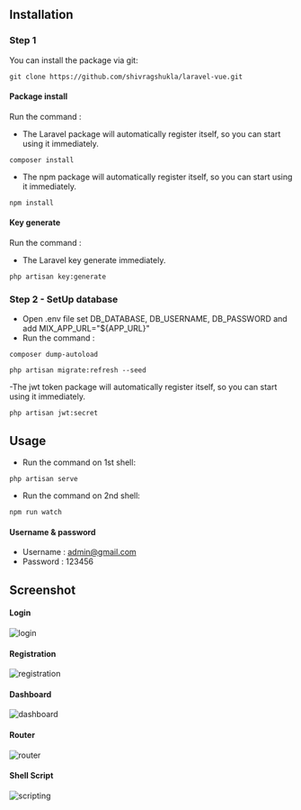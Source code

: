 
## Installation

### Step 1
You can install the package via git:

```shell
git clone https://github.com/shivragshukla/laravel-vue.git
```

#### Package install

Run the command : 

- The Laravel package will automatically register itself, so you can start using it immediately.

```shell
composer install
```

- The npm package will automatically register itself, so you can start using it immediately.

```shell
npm install
```

#### Key generate

Run the command : 

- The Laravel key generate immediately.

```shell
php artisan key:generate
```

### Step 2 - SetUp database

- Open .env file set DB_DATABASE, DB_USERNAME, DB_PASSWORD and add MIX_APP_URL="${APP_URL}"
- Run the command : 

```shell
composer dump-autoload
```

```shell
php artisan migrate:refresh --seed
```

-The jwt token package will automatically register itself, so you can start using it immediately.

```shell
php artisan jwt:secret
```

## Usage

- Run the command on 1st shell: 

```shell
php artisan serve
```

- Run the command on 2nd shell: 

```shell
npm run watch
```

#### Username & password

- Username : admin@gmail.com
- Password : 123456


## Screenshot

#### Login
![login](https://user-images.githubusercontent.com/30346330/94990107-3c9c2a00-0597-11eb-9c6d-5aae7bad2ba4.png)

#### Registration
![registration](https://user-images.githubusercontent.com/30346330/94990113-4a51af80-0597-11eb-9823-9bbf30b9087d.png)

#### Dashboard
![dashboard](https://user-images.githubusercontent.com/30346330/94990115-4cb40980-0597-11eb-8363-9a54353c3adc.png)

#### Router
![router](https://user-images.githubusercontent.com/30346330/94990119-53428100-0597-11eb-8ea2-c0336602d739.png)

#### Shell Script
![scripting](https://user-images.githubusercontent.com/30346330/94990121-563d7180-0597-11eb-9f37-b902f7422bb6.png)

